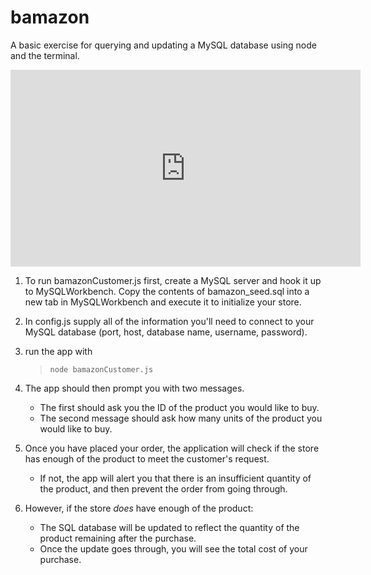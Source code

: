 # bamazon

A basic exercise for querying and updating a MySQL database using node and the terminal.

<iframe width="560" height="315" src="https://www.youtube.com/embed/IS7J--SFXv4" frameborder="0" allow="accelerometer; autoplay; encrypted-media; gyroscope; picture-in-picture" allowfullscreen></iframe>

1. To run bamazonCustomer.js first, create a MySQL server and hook it up to MySQLWorkbench. Copy the contents of bamazon_seed.sql into a new tab in MySQLWorkbench and execute it to initialize your store.

2. In config.js supply all of the information you'll need to connect to your MySQL database (port, host, database name, username, password).

3. run the app with

   > `node bamazonCustomer.js`

4. The app should then prompt you with two messages.

   - The first should ask you the ID of the product you would like to buy.
   - The second message should ask how many units of the product you would like to buy.

5. Once you have placed your order, the application will check if the store has enough of the product to meet the customer's request.

   - If not, the app will alert you that there is an insufficient quantity of the product, and then prevent the order from going through.

6. However, if the store _does_ have enough of the product:
   - The SQL database will be updated to reflect the quantity of the product remaining after the purchase.
   - Once the update goes through, you will see the total cost of your purchase.
